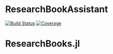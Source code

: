 # ResearchBookAssistant

[![Build Status](https://github.com/josePereiro/ResearchBookAssistant.jl/actions/workflows/CI.yml/badge.svg?branch=main)](https://github.com/josePereiro/ResearchBookAssistant.jl/actions/workflows/CI.yml?query=branch%3Amain)
[![Coverage](https://codecov.io/gh/josePereiro/ResearchBookAssistant.jl/branch/main/graph/badge.svg)](https://codecov.io/gh/josePereiro/ResearchBookAssistant.jl)
# ResearchBooks.jl
